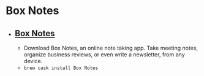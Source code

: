 # Box Notes
- [Box Notes](https://www.box.com/resources/downloads/notes)
  - 
  - Download Box Notes, an online note taking app. Take meeting notes, organize business reviews, or even write a newsletter, from any device.
  - `brew cask install Box Notes`
